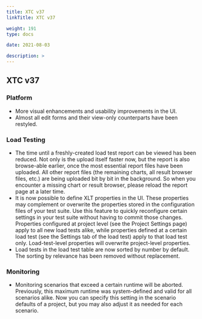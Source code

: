 ```yaml
---
title: XTC v37
linkTitle: XTC v37

weight: 191
type: docs

date: 2021-08-03

description: >
---
```


## XTC v37


### Platform
- More visual enhancements and usability improvements in the UI.
- Almost all edit forms and their view-only counterparts have been restyled.

### Load Testing
- The time until a freshly-created load test report can be viewed has been reduced. Not only is the upload itself faster now, but the report is also browse-able earlier, once the most essential report files have been uploaded. All other report files (the remaining charts, all result browser files, etc.) are being uploaded bit by bit in the background. So when you encounter a missing chart or result browser, please reload the report page at a later time.
- It is now possible to define XLT properties in the UI. These properties may complement or overwrite the properties stored in the configuration files of your test suite. Use this feature to quickly reconfigure certain settings in your test suite without having to commit those changes.
Properties configured at project level (see the Project Settings page) apply to all new load tests alike, while properties defined at a certain load test (see the Settings tab of the load test) apply to that load test only. Load-test-level properties will overwrite project-level properties.
- Load tests in the load test table are now sorted by number by default. The sorting by relevance has been removed without replacement.

### Monitoring
- Monitoring scenarios that exceed a certain runtime will be aborted. Previously, this maximum runtime was system-defined and valid for all scenarios alike. Now you can specify this setting in the scenario defaults of a project, but you may also adjust it as needed for each scenario.
